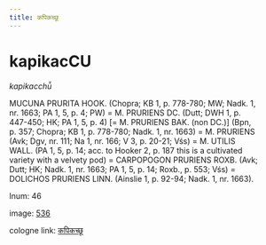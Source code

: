 ```yaml
---
title: कपिकच्छू
---
```


# kapikacCU

<i>kapikacchū̆</i>  <div n="P" /><bot>MUCUNA PRURITA HOOK.</bot> (Chopra; KB 1, p. 778-780; MW; Nadk. 1, <div n="lb" />nr. 1663; PA 1, 5, p. 4; PW) = <bot>M. PRURIENS DC.</bot> (Dutt; DWH 1, p. <div n="lb" />447-450; HK; PA 1, 5, p. 4) [= <bot>M. PRURIENS BAK.</bot> (non <bot>DC.</bot>)] (Bpn, <div n="lb" />p. 357; Chopra; KB 1, p. 778-780; Nadk. 1, nr. 1663) = <bot>M. PRURIENS</bot> <div n="lb" />(Avk; Dgv, nr. 111; Na 1, nr. 166; V 3, p. 20-21; Vśs) = <bot>M. UTILIS <div n="lb" />WALL.</bot> (PA 1, 5, p. 14; acc. to Hooker 2, p. 187 this is a cultivated <div n="lb" />variety with a velvety pod) = <bot>CARPOPOGON PRURIENS ROXB.</bot> (Avk; <div n="lb" />Dutt; HK; Nadk. 1, nr. 1663; PA 1, 5, p. 14; Roxb., p. 553; Vśs) = <div n="lb" /><bot>DOLICHOS PRURIENS LINN.</bot> (Ainslie 1, p. 92-94; Nadk. 1, nr. 1663).

lnum: 46

image: [536](https://www.sanskrit-lexicon.uni-koeln.de/scans/csl-apidev/servepdf.php?dict=snp&page=536)

cologne link: [कपिकच्छू](https://sanskrit-lexicon.uni-koeln.de/scans/csl-apidev/getword.php?dict=snp&key=कपिकच्छू)

